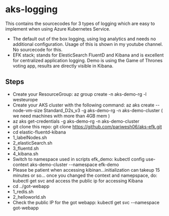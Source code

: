 # aks-logging

This contains the sourcecodes for 3 types of logging which are easy to implement when using Azure Kubernetes Service.

- The default out of the box logging, using log analytics and needs no additional configuration. Usage of this is shown in my youtube channel. No sourcecode for this.
- EFK stack; stands for ElesticSearch FluentD and Kibana and is excellent for centralized application logging. Demo is using the Game of Thrones voting app, results are directly visible in Kibana.

## Steps

- Create your ResourceGroup: az group create -n aks-demo-rg -l westeurope
- Create your AKS cluster with the following command:  az aks create --node-vm-size Standard_D2s_v3 -g aks-demo-rg -n aks-demo-cluster ( we need machines with more than 4GB mem )
- az aks get-credentials -g aks-demo-rg -n aks-demo-cluster
- git clone this repo: git clone https://github.com/pariwesh06/aks-efk.git
- cd elastic-fluentd-kibana
- 1_labelNodes.sh
- 2_elasticSearch.sh
- 3_fluentd.sh
- 4_kibana.sh
- Switch to namespace used in scripts efk_demo:  kubectl config use-context aks-demo-cluster  --namespace efk-demo
- Please be patient when accessing kibinan...initialization can takeup 15 minutes or so...  once you changed the context and namepspace, do: kubectl get svc and access the public ip for accessing Kibana
- cd ../got-webapp
- 1_redis.sh
- 2_helloworld.sh
- Check the public IP for the got webapp: kubectl get svc --namespace got-webapp